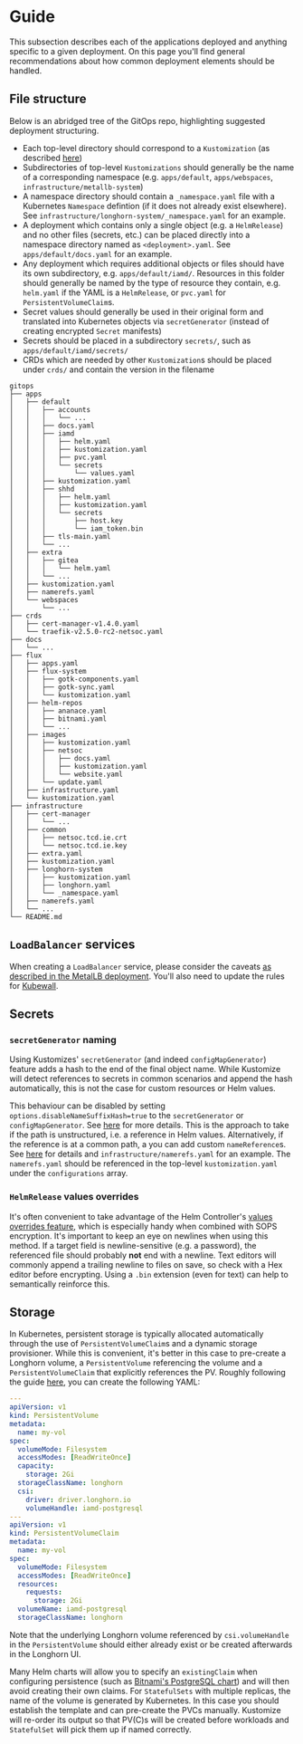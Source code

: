 # Guide

This subsection describes each of the applications deployed and anything specific to a given deployment. On this page
you'll find general recommendations about how common deployment elements should be handled.

## File structure

Below is an abridged tree of the GitOps repo, highlighting suggested deployment structuring.

- Each top-level directory should correspond to a `Kustomization` (as described [here](../../))
- Subdirectories of top-level `Kustomizations` should generally be the name of a corresponding namespace (e.g.
  `apps/default`, `apps/webspaces`, `infrastructure/metallb-system`)
- A namespace directory should contain a `_namespace.yaml` file with a Kubernetes `Namespace` defintion (if it does not
  already exist elsewhere). See `infrastructure/longhorn-system/_namespace.yaml` for an example.
- A deployment which contains only a single object (e.g. a `HelmRelease`) and no other files (secrets, etc.) can be
  placed directly into a namespace directory named as `<deployment>.yaml`. See `apps/default/docs.yaml` for an
  example.
- Any deployment which requires additional objects or files should have its own subdirectory, e.g. `apps/default/iamd/`.
  Resources in this folder should generally be named by the type of resource they contain, e.g. `helm.yaml` if the YAML
  is a `HelmRelease`, or `pvc.yaml` for `PersistentVolumeClaim`s.
- Secret values should generally be used in their original form and translated into Kubernetes objects via
  `secretGenerator` (instead of creating encrypted `Secret` manifests)
- Secrets should be placed in a subdirectory `secrets/`, such as `apps/default/iamd/secrets/`
- CRDs which are needed by other `Kustomization`s should be placed under `crds/` and contain the version in the filename

```
gitops
├── apps
│   ├── default
│   │   ├── accounts
│   │   │   └── ...
│   │   ├── docs.yaml
│   │   ├── iamd
│   │   │   ├── helm.yaml
│   │   │   ├── kustomization.yaml
│   │   │   ├── pvc.yaml
│   │   │   └── secrets
│   │   │       └── values.yaml
│   │   ├── kustomization.yaml
│   │   ├── shhd
│   │   │   ├── helm.yaml
│   │   │   ├── kustomization.yaml
│   │   │   └── secrets
│   │   │       ├── host.key
│   │   │       └── iam_token.bin
│   │   ├── tls-main.yaml
│   │   └── ...
│   ├── extra
│   │   ├── gitea
│   │   │   └── helm.yaml
│   │   └── ...
│   ├── kustomization.yaml
│   ├── namerefs.yaml
│   └── webspaces
│       └── ...
├── crds
│   ├── cert-manager-v1.4.0.yaml
│   └── traefik-v2.5.0-rc2-netsoc.yaml
├── docs
│   └── ...
├── flux
│   ├── apps.yaml
│   ├── flux-system
│   │   ├── gotk-components.yaml
│   │   ├── gotk-sync.yaml
│   │   └── kustomization.yaml
│   ├── helm-repos
│   │   ├── ananace.yaml
│   │   ├── bitnami.yaml
│   │   └── ...
│   ├── images
│   │   ├── kustomization.yaml
│   │   ├── netsoc
│   │   │   ├── docs.yaml
│   │   │   ├── kustomization.yaml
│   │   │   └── website.yaml
│   │   └── update.yaml
│   ├── infrastructure.yaml
│   └── kustomization.yaml
├── infrastructure
│   ├── cert-manager
│   │   └── ...
│   ├── common
│   │   ├── netsoc.tcd.ie.crt
│   │   └── netsoc.tcd.ie.key
│   ├── extra.yaml
│   ├── kustomization.yaml
│   ├── longhorn-system
│   │   ├── kustomization.yaml
│   │   ├── longhorn.yaml
│   │   └── _namespace.yaml
│   ├── namerefs.yaml
│   └── ...
└── README.md
```

## `LoadBalancer` services

When creating a `LoadBalancer` service, please consider the caveats
[as described in the MetalLB deployment](../infrastructure/metallb/). You'll also need to update the rules for
[Kubewall](../infrastructure/kubewall/).

## Secrets

### `secretGenerator` naming

Using Kustomizes' `secretGenerator` (and indeed `configMapGenerator`) feature adds a hash to the end of the final object
name. While Kustomize will detect references to secrets in common scenarios and append the hash automatically, this is
not the case for custom resources or Helm values.

This behaviour can be disabled by setting `options.disableNameSuffixHash=true` to the `secretGenerator` or
`configMapGenerator`. See [here](https://github.com/kubernetes-sigs/kustomize/blob/master/examples/generatorOptions.md)
for more details. This is the approach to take if the path is unstructured, i.e. a reference in Helm values.
Alternatively, if the reference is at a common path, a you can add custom `nameReference`s. See
[here](https://github.com/kubernetes-sigs/kustomize/blob/master/examples/transformerconfigs/README.md#name-reference-transformer)
for details and `infrastructure/namerefs.yaml` for an example. The `namerefs.yaml` should be referenced in the
top-level `kustomization.yaml` under the `configurations` array.

### `HelmRelease` values overrides

It's often convenient to take advantage of the Helm Controller's
[values overrides feature](https://fluxcd.io/docs/components/helm/helmreleases/#values-overrides), which is especially
handy when combined with SOPS encryption. It's important to keep an eye on newlines when using this method. If a target
field is newline-sensitive (e.g. a password), the referenced file should probably **not** end with a newline. Text
editors will commonly append a trailing newline to files on save, so check with a Hex editor before encrypting. Using a
`.bin` extension (even for text) can help to semantically reinforce this.

## Storage

In Kubernetes, persistent storage is typically allocated automatically through the use of `PersistentVolumeClaim`s and
a dynamic storage provisioner. While this is convenient, it's better in this case to pre-create a Longhorn volume, a
`PersistentVolume` referencing the volume and a `PersistentVolumeClaim` that explicitly references the PV. Roughly
following the guide [here](https://longhorn.io/docs/1.1.2/snapshots-and-backups/backup-and-restore/restore-statefulset/),
you can create the following YAML:

```yaml
---
apiVersion: v1
kind: PersistentVolume
metadata:
  name: my-vol
spec:
  volumeMode: Filesystem
  accessModes: [ReadWriteOnce]
  capacity:
    storage: 2Gi
  storageClassName: longhorn
  csi:
    driver: driver.longhorn.io
    volumeHandle: iamd-postgresql
---
apiVersion: v1
kind: PersistentVolumeClaim
metadata:
  name: my-vol
spec:
  volumeMode: Filesystem
  accessModes: [ReadWriteOnce]
  resources:
    requests:
      storage: 2Gi
  volumeName: iamd-postgresql
  storageClassName: longhorn

```

Note that the underlying Longhorn volume referenced by `csi.volumeHandle` in the `PersistentVolume` should either
already exist or be created afterwards in the Longhorn UI.

Many Helm charts will allow you to specify an `existingClaim` when configuring persistence (such as
[Bitnami's PostgreSQL chart](https://github.com/bitnami/charts/tree/master/bitnami/postgresql)) and will then avoid
creating their own claims. For `StatefulSets` with multiple replicas, the name of the volume is generated by Kubernetes.
In this case you should establish the template and can pre-create the PVCs manually. Kustomize will re-order its output
so that PV(C)s will be created before workloads and `StatefulSet` will pick them up if named correctly.
